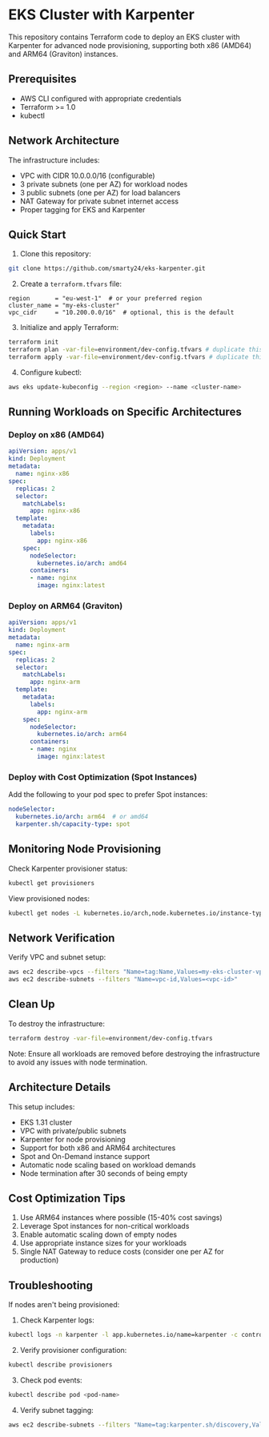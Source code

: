 # EKS Cluster with Karpenter

This repository contains Terraform code to deploy an EKS cluster with Karpenter for advanced node provisioning, supporting both x86 (AMD64) and ARM64 (Graviton) instances.

## Prerequisites

- AWS CLI configured with appropriate credentials
- Terraform >= 1.0
- kubectl

## Network Architecture

The infrastructure includes:
- VPC with CIDR 10.0.0.0/16 (configurable)
- 3 private subnets (one per AZ) for workload nodes
- 3 public subnets (one per AZ) for load balancers
- NAT Gateway for private subnet internet access
- Proper tagging for EKS and Karpenter

## Quick Start

1. Clone this repository:
```bash
git clone https://github.com/smarty24/eks-karpenter.git
```

2. Create a `terraform.tfvars` file:
```hcl
region       = "eu-west-1"  # or your preferred region
cluster_name = "my-eks-cluster"
vpc_cidr     = "10.200.0.0/16"  # optional, this is the default
```

3. Initialize and apply Terraform:
```bash
terraform init
terraform plan -var-file=environment/dev-config.tfvars # duplicate this file to create config for staging or prod
terraform apply -var-file=environment/dev-config.tfvars # duplicate this file to create config for staging or prod

```

4. Configure kubectl:
```bash
aws eks update-kubeconfig --region <region> --name <cluster-name>
```

## Running Workloads on Specific Architectures

### Deploy on x86 (AMD64)
```yaml
apiVersion: apps/v1
kind: Deployment
metadata:
  name: nginx-x86
spec:
  replicas: 2
  selector:
    matchLabels:
      app: nginx-x86
  template:
    metadata:
      labels:
        app: nginx-x86
    spec:
      nodeSelector:
        kubernetes.io/arch: amd64
      containers:
      - name: nginx
        image: nginx:latest
```

### Deploy on ARM64 (Graviton)
```yaml
apiVersion: apps/v1
kind: Deployment
metadata:
  name: nginx-arm
spec:
  replicas: 2
  selector:
    matchLabels:
      app: nginx-arm
  template:
    metadata:
      labels:
        app: nginx-arm
    spec:
      nodeSelector:
        kubernetes.io/arch: arm64
      containers:
      - name: nginx
        image: nginx:latest
```

### Deploy with Cost Optimization (Spot Instances)
Add the following to your pod spec to prefer Spot instances:
```yaml
nodeSelector:
  kubernetes.io/arch: arm64  # or amd64
  karpenter.sh/capacity-type: spot
```

## Monitoring Node Provisioning

Check Karpenter provisioner status:
```bash
kubectl get provisioners
```

View provisioned nodes:
```bash
kubectl get nodes -L kubernetes.io/arch,node.kubernetes.io/instance-type
```

## Network Verification

Verify VPC and subnet setup:
```bash
aws ec2 describe-vpcs --filters "Name=tag:Name,Values=my-eks-cluster-vpc"
aws ec2 describe-subnets --filters "Name=vpc-id,Values=<vpc-id>"
```

## Clean Up

To destroy the infrastructure:
```bash
terraform destroy -var-file=environment/dev-config.tfvars
```

Note: Ensure all workloads are removed before destroying the infrastructure to avoid any issues with node termination.

## Architecture Details

This setup includes:
- EKS 1.31 cluster
- VPC with private/public subnets
- Karpenter for node provisioning
- Support for both x86 and ARM64 architectures
- Spot and On-Demand instance support
- Automatic node scaling based on workload demands
- Node termination after 30 seconds of being empty

## Cost Optimization Tips

1. Use ARM64 instances where possible (15-40% cost savings)
2. Leverage Spot instances for non-critical workloads
3. Enable automatic scaling down of empty nodes
4. Use appropriate instance sizes for your workloads
5. Single NAT Gateway to reduce costs (consider one per AZ for production)

## Troubleshooting

If nodes aren't being provisioned:
1. Check Karpenter logs:
```bash
kubectl logs -n karpenter -l app.kubernetes.io/name=karpenter -c controller
```

2. Verify provisioner configuration:
```bash
kubectl describe provisioners
```

3. Check pod events:
```bash
kubectl describe pod <pod-name>
```

4. Verify subnet tagging:
```bash
aws ec2 describe-subnets --filters "Name=tag:karpenter.sh/discovery,Values=my-eks-cluster"
```
